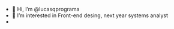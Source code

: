 - 👋 Hi, I’m @lucasqprograma
- 👀 I’m interested in Front-end desing, next year systems analyst 
- 
<!---
lucasqprograma/lucasqprograma is a ✨ special ✨ repository because its `README.md` (this file) appears on your GitHub profile.
You can click the Preview link to take a look at your changes.
--->
